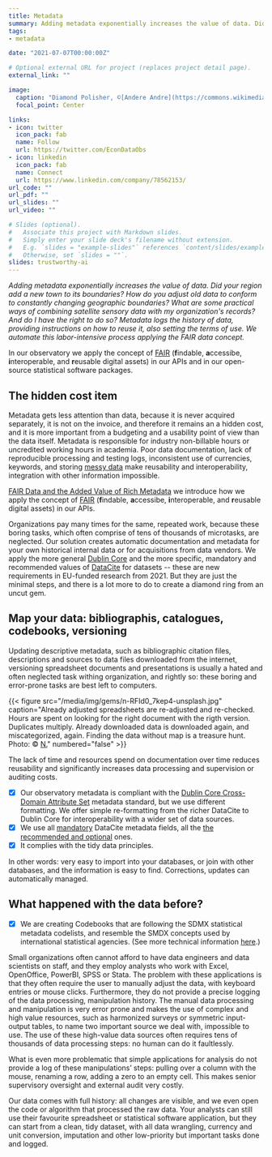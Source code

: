 ```yaml
---
title: Metadata
summary: Adding metadata exponentially increases the value of data. Did somebody already adjust old data to conform to constantly changing geographic boundaries? What are some practical ways of combining satellite sensory data with my organization's records? And do I have the right to do so? Metadata logs the history of data, providing instructions on how to reuse it, also setting the terms of use. We automate this labor-intensive process applying the FAIR data concept.
tags:
- metadata

date: "2021-07-07T00:00:00Z"

# Optional external URL for project (replaces project detail page).
external_link: ""

image:
  caption: "Diamond Polisher, ©[Andere Andre](https://commons.wikimedia.org/w/index.php?curid=4770037)"
  focal_point: Center

links:
- icon: twitter
  icon_pack: fab
  name: Follow
  url: https://twitter.com/EconDataObs
- icon: linkedin
  icon_pack: fab
  name: Connect
  url: https://www.linkedin.com/company/78562153/
url_code: ""
url_pdf: ""
url_slides: ""
url_video: ""

# Slides (optional).
#   Associate this project with Markdown slides.
#   Simply enter your slide deck's filename without extension.
#   E.g. `slides = "example-slides"` references `content/slides/example-slides.md`.
#   Otherwise, set `slides = ""`.
slides: trustworthy-ai
---
```


*Adding metadata exponentially increases the value of data. Did your region add a new town to its boundaries? How do you adjust old data to conform to constantly changing geographic boundaries? What are some practical ways of combining satellite sensory data with my organization's records? And do I have the right to do so? Metadata logs the history of data, providing instructions on how to reuse it, also setting the terms of use. We automate this labor-intensive process applying the FAIR data concept.*

In our observatory we apply the concept of [FAIR](#FAIR) (**f**indable, **a**ccessibe, **i**nteroperable, and **r**eusable digital assets) in our APIs and in our open-source statistical software packages. 

## The hidden cost item

Metadata gets less attention than data, because it is never acquired separately, it is not on the invoice, and therefore it remains an a hidden cost, and it is more important from a budgeting and a usability point of view than the data itself. Metadata is responsible for industry non-billable hours or uncredited working hours in academia. Poor data documentation, lack of reproducible processing and testing logs, inconsistent use of currencies, keywords, and storing [messy data](#messy-data) make reusability and interoperability, integration with other information impossible. 

[FAIR Data and the Added Value of Rich Metadata](#FAIR-data) we introduce how we apply the concept of [FAIR](#FAIR) (**f**indable, **a**ccessibe, **i**nteroperable, and **r**eusable digital assets) in our APIs. 

Organizations pay many times for the same, repeated work, because these boring tasks, which often comprise of tens of thousands of microtasks, are neglected. Our solution creates automatic documentation and metadata for your own historical internal data or for acquisitions from data vendors. We apply the more general [Dublin Core](#Dublin-Core) and the more specific, mandatory and recommended values of [DataCite](#DataCite) for datasets -- these are new requirements in EU-funded research from 2021. But they are just the minimal steps, and there is a lot more to do to create a diamond ring from an uncut gem.

## Map your data: bibliographis, catalogues, codebooks, versioning

Updating descriptive metadata, such as bibliographic citation files, descriptions and sources to data files downloaded from the internet, versioning spreadsheet documents and presentations is usually a hated and often neglected task withing organization, and rightly so: these boring and error-prone tasks are best left to computers. 

{{< figure src="/media/img/gems/n-RFId0_7kep4-unsplash.jpg" caption="Already adjusted spreadsheets are re-adjusted and re-checked. Hours are spent on looking for the right document with the rigth version. Duplicates multiply. Already downloaded data is downloaded again, and miscategorized, again. Finding the data without map is a treasure hunt. Photo: © [N.](https://unsplash.com/photos/RFId0_7kep4?utm_source=unsplash)" numbered="false" >}}

The lack of time and resources spend on documentation over time reduces reusability and significantly increases data processing and supervision or auditing costs. 

- [x] Our observatory metadata is compliant with the [Dublin Core Cross-Domain Attribute Set](https://www.dublincore.org/specifications/dublin-core/cross-domain-attribute/) metadata standard, but we use different formatting. We offer simple re-formatting from the richer DataCite to Dublin Core for interoperability with a wider set of data sources.
- [x] We use all [mandatory](https://support.datacite.org/docs/datacite-metadata-schema-v44-mandatory-properties) DataCite metadata fields, all the [the recommended and optional](https://support.datacite.org/docs/datacite-metadata-schema-v44-recommended-and-optional-properties) ones. 
- [x] It complies with the tidy data principles.  

In other words: very easy to import into your databases, or join with other databases, and the information is easy to find.  Corrections, updates can automatically managed.


## What happened with the data before?


- [x] We are creating Codebooks that are following the SDMX statistical metadata codelists, and resemble the SMDX concepts used by international statistical agencies. (See more technical information [here](https://r.dataobservatory.eu/articles/codebook.html).)

Small organizations often cannot afford to have data engineers and data scientists on staff, and they employ analysts who work with Excel, OpenOffice, PowerBI, SPSS or Stata.  The problem with these applications is that they often require the user to manually adjust the data, with keyboard entries or mouse clicks.  Furthermore, they do not provide a precise logging of the data processing, manipulation history.
The manual data processing and manipulation is very error prone and makes the use of complex and high value resources, such as harmonized surveys or symmetric input-output tables, to name two important source we deal with, impossible to use.  The use of these high-value data sources often requires tens of thousands of data processing steps: no human can do it faultlessly.

What is even more problematic that simple applications for analysis do not provide a log of these manipulations’ steps: pulling over a column with the mouse, renaming a row, adding a zero to an empty cell. This makes senior supervisory oversight and external audit very costly. 

Our data comes with full history: all changes are visible, and we even open the code or algorithm that processed the raw data.  Your analysts can still use their favourite spreadsheet or statistical software application, but they can start from a clean, tidy dataset, with all data wrangling, currency and unit conversion, imputation and other low-priority but important tasks done and logged.
